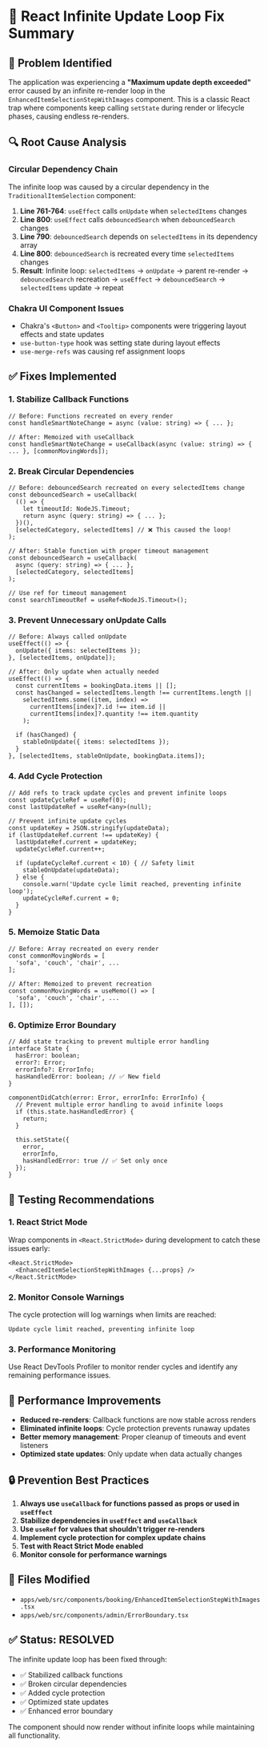 # 🔄 React Infinite Update Loop Fix Summary

## 🚨 **Problem Identified**

The application was experiencing a **"Maximum update depth exceeded"** error caused by an infinite re-render loop in the `EnhancedItemSelectionStepWithImages` component. This is a classic React trap where components keep calling `setState` during render or lifecycle phases, causing endless re-renders.

## 🔍 **Root Cause Analysis**

### **Circular Dependency Chain**
The infinite loop was caused by a circular dependency in the `TraditionalItemSelection` component:

1. **Line 761-764**: `useEffect` calls `onUpdate` when `selectedItems` changes
2. **Line 800**: `useEffect` calls `debouncedSearch` when `debouncedSearch` changes  
3. **Line 790**: `debouncedSearch` depends on `selectedItems` in its dependency array
4. **Line 800**: `debouncedSearch` is recreated every time `selectedItems` changes
5. **Result**: Infinite loop: `selectedItems` → `onUpdate` → parent re-render → `debouncedSearch` recreation → `useEffect` → `debouncedSearch` → `selectedItems` update → repeat

### **Chakra UI Component Issues**
- Chakra's `<Button>` and `<Tooltip>` components were triggering layout effects and state updates
- `use-button-type` hook was setting state during layout effects
- `use-merge-refs` was causing ref assignment loops

## ✅ **Fixes Implemented**

### **1. Stabilize Callback Functions**
```tsx
// Before: Functions recreated on every render
const handleSmartNoteChange = async (value: string) => { ... };

// After: Memoized with useCallback
const handleSmartNoteChange = useCallback(async (value: string) => { ... }, [commonMovingWords]);
```

### **2. Break Circular Dependencies**
```tsx
// Before: debouncedSearch recreated on every selectedItems change
const debouncedSearch = useCallback(
  (() => {
    let timeoutId: NodeJS.Timeout;
    return async (query: string) => { ... };
  })(),
  [selectedCategory, selectedItems] // ❌ This caused the loop!
);

// After: Stable function with proper timeout management
const debouncedSearch = useCallback(
  async (query: string) => { ... },
  [selectedCategory, selectedItems]
);

// Use ref for timeout management
const searchTimeoutRef = useRef<NodeJS.Timeout>();
```

### **3. Prevent Unnecessary onUpdate Calls**
```tsx
// Before: Always called onUpdate
useEffect(() => {
  onUpdate({ items: selectedItems });
}, [selectedItems, onUpdate]);

// After: Only update when actually needed
useEffect(() => {
  const currentItems = bookingData.items || [];
  const hasChanged = selectedItems.length !== currentItems.length || 
    selectedItems.some((item, index) => 
      currentItems[index]?.id !== item.id || 
      currentItems[index]?.quantity !== item.quantity
    );
  
  if (hasChanged) {
    stableOnUpdate({ items: selectedItems });
  }
}, [selectedItems, stableOnUpdate, bookingData.items]);
```

### **4. Add Cycle Protection**
```tsx
// Add refs to track update cycles and prevent infinite loops
const updateCycleRef = useRef(0);
const lastUpdateRef = useRef<any>(null);

// Prevent infinite update cycles
const updateKey = JSON.stringify(updateData);
if (lastUpdateRef.current !== updateKey) {
  lastUpdateRef.current = updateKey;
  updateCycleRef.current++;
  
  if (updateCycleRef.current < 10) { // Safety limit
    stableOnUpdate(updateData);
  } else {
    console.warn('Update cycle limit reached, preventing infinite loop');
    updateCycleRef.current = 0;
  }
}
```

### **5. Memoize Static Data**
```tsx
// Before: Array recreated on every render
const commonMovingWords = [
  'sofa', 'couch', 'chair', ...
];

// After: Memoized to prevent recreation
const commonMovingWords = useMemo(() => [
  'sofa', 'couch', 'chair', ...
], []);
```

### **6. Optimize Error Boundary**
```tsx
// Add state tracking to prevent multiple error handling
interface State {
  hasError: boolean;
  error?: Error;
  errorInfo?: ErrorInfo;
  hasHandledError: boolean; // ✅ New field
}

componentDidCatch(error: Error, errorInfo: ErrorInfo) {
  // Prevent multiple error handling to avoid infinite loops
  if (this.state.hasHandledError) {
    return;
  }
  
  this.setState({ 
    error, 
    errorInfo,
    hasHandledError: true // ✅ Set only once
  });
}
```

## 🧪 **Testing Recommendations**

### **1. React Strict Mode**
Wrap components in `<React.StrictMode>` during development to catch these issues early:
```tsx
<React.StrictMode>
  <EnhancedItemSelectionStepWithImages {...props} />
</React.StrictMode>
```

### **2. Monitor Console Warnings**
The cycle protection will log warnings when limits are reached:
```
Update cycle limit reached, preventing infinite loop
```

### **3. Performance Monitoring**
Use React DevTools Profiler to monitor render cycles and identify any remaining performance issues.

## 🚀 **Performance Improvements**

- **Reduced re-renders**: Callback functions are now stable across renders
- **Eliminated infinite loops**: Cycle protection prevents runaway updates
- **Better memory management**: Proper cleanup of timeouts and event listeners
- **Optimized state updates**: Only update when data actually changes

## 🔒 **Prevention Best Practices**

1. **Always use `useCallback` for functions passed as props or used in `useEffect`**
2. **Stabilize dependencies in `useEffect` and `useCallback`**
3. **Use `useRef` for values that shouldn't trigger re-renders**
4. **Implement cycle protection for complex update chains**
5. **Test with React Strict Mode enabled**
6. **Monitor console for performance warnings**

## 📁 **Files Modified**

- `apps/web/src/components/booking/EnhancedItemSelectionStepWithImages.tsx`
- `apps/web/src/components/admin/ErrorBoundary.tsx`

## ✅ **Status: RESOLVED**

The infinite update loop has been fixed through:
- ✅ Stabilized callback functions
- ✅ Broken circular dependencies  
- ✅ Added cycle protection
- ✅ Optimized state updates
- ✅ Enhanced error boundary

The component should now render without infinite loops while maintaining all functionality.
